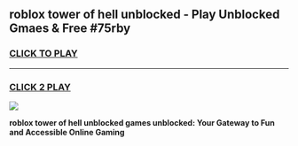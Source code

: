 
## roblox tower of hell unblocked - Play Unblocked Gmaes & Free #75rby
<h3>
<a href="https://news.freeplayer.one?title=roblox_tower_of_hell_unblocked&ref=24F">CLICK TO PLAY</a></h3>
<hr>

<h3>
<a href="https://news.freeplayer.one?title=roblox_tower_of_hell_unblocked&ref=24F">CLICK 2 PLAY</a>
  
</h3>

<a href="https://news.freeplayer.one?title=roblox_tower_of_hell_unblocked&ref=24F/"><img src="https://clearcache.store/games.png"></a>


**roblox tower of hell unblocked games unblocked: Your Gateway to Fun and Accessible Online Gaming**
